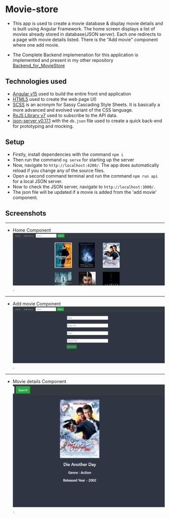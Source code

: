 # Movie-store
* This app is used to create a movie database & display movie details and is built using Angular Framework. The home screen displays a list of movies already stored in database(JSON server). Each one redirects to a page with movie details listed. There is the "Add movie" component where one add movie.

* The Complete Backend implemenation for this application is implemented and present in my other repository [Backend_for_MovieStore](https://github.com/tharun-coder1/Backend_for_MovieStore)
  
## Technologies used

* [Angular v15](https://angular.io/) used to build the entire front end application
* [HTML5](https://html.com/html5/) used to create the web page UI)
* [SCSS](https://sass-lang.com/)  is an acronym for Sassy Cascading Style Sheets. It is basically a more advanced and evolved variant of the CSS language.
* [RxJS Library v7](https://angular.io/guide/rx-library) used to subscribe to the API data.
* [json-server v0.17.1](https://www.npmjs.com/package/json-server) with the `db.json` file used to create a quick back-end for prototyping and mocking.

## Setup

* Firstly, install dependencies with the command `npm i`
* Then run the command `ng serve` for starting up the server
* Now, navigate to `http://localhost:4200/`. The app does automatically reload if you change any of the source files.
* Open a second command terminal and run the command `npm run api` for a local JSON server.
* Now to check the JSON server, navigate to `http://localhost:3000/`.
* The json file will be updated if a movie is added from the 'add movie' component.

## Screenshots
-------
* Home Component
![Home](./img/home.png).

-------
* Add movie Component
![Add Movie](./img/addmovie.png).

---------
* Movie details Component
![Movie Details](./img/moviedetail.png).

